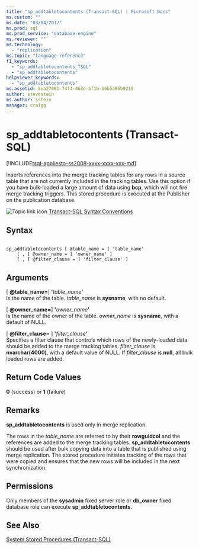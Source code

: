 ```yaml
---
title: "sp_addtabletocontents (Transact-SQL) | Microsoft Docs"
ms.custom: ""
ms.date: "03/04/2017"
ms.prod: sql
ms.prod_service: "database-engine"
ms.reviewer: ""
ms.technology: 
  - "replication"
ms.topic: "language-reference"
f1_keywords: 
  - "sp_addtabletocontents_TSQL"
  - "sp_addtabletocontents"
helpviewer_keywords: 
  - "sp_addtabletocontents"
ms.assetid: 2ea27001-74f4-463e-bf1b-b6b5a86b9219
author: stevestein
ms.author: sstein
manager: craigg
---
```

# sp_addtabletocontents (Transact-SQL)
[!INCLUDE[tsql-appliesto-ss2008-xxxx-xxxx-xxx-md](../../includes/tsql-appliesto-ss2008-xxxx-xxxx-xxx-md.md)]

  Inserts references into the merge tracking tables for any rows in a source table that are not currently included in the tracking tables. Use this option if you have bulk-loaded a large amount of data using **bcp**, which will not fire merge tracking triggers. This stored procedure is executed at the Publisher on the publication database.  
  
 ![Topic link icon](../../database-engine/configure-windows/media/topic-link.gif "Topic link icon") [Transact-SQL Syntax Conventions](../../t-sql/language-elements/transact-sql-syntax-conventions-transact-sql.md)  
  
## Syntax  
  
```  
  
sp_addtabletocontents [ @table_name = ] 'table_name'  
    [ , [ @owner_name = ] 'owner_name' ]  
    [ , [ @filter_clause = ] 'filter_clause' ]  
```  
  
## Arguments  
 [ **@table_name=**] **'**_table_name_**'**  
 Is the name of the table. *table_name* is **sysname**, with no default.  
  
 [ **@owner_name=**] **'**_owner_name_**'**  
 Is the name of the owner of the table. *owner_name* is **sysname**, with a default of NULL.  
  
 [ **@filter_clause=** ] **'**_filter_clause_**'**  
 Specifies a filter clause that controls which rows of the newly-loaded data should be added to the merge tracking tables. *filter_clause* is **nvarchar(4000)**, with a default value of NULL. If *filter_clause* is **null**, all bulk loaded rows are added.  
  
## Return Code Values  
 **0** (success) or **1** (failure)  
  
## Remarks  
 **sp_addtabletocontents** is used only in merge replication.  
  
 The rows in the *table_name* are referred to by their **rowguidcol** and the references are added to the merge tracking tables. **sp_addtabletocontents** should be used after bulk copying data into a table that is published using merge replication. The stored procedure initiates tracking of the rows that were copied and ensures that the new rows will be included in the next synchronization.  
  
## Permissions  
 Only members of the **sysadmin** fixed server role or **db_owner** fixed database role can execute **sp_addtabletocontents**.  
  
## See Also  
 [System Stored Procedures &#40;Transact-SQL&#41;](../../relational-databases/system-stored-procedures/system-stored-procedures-transact-sql.md)  
  
  
